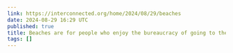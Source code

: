 ```yaml
---
link: https://interconnected.org/home/2024/08/29/beaches
date: 2024-08-29 16:29 UTC
published: true
title: Beaches are for people who enjoy the bureaucracy of going to the beach
tags: []
---
```



